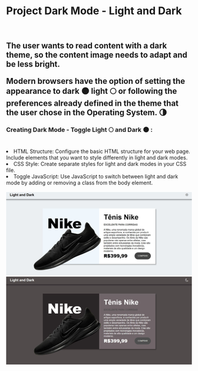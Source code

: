 <h1>Project Dark Mode - Light and Dark</h1>
<br>
<h2>The user wants to read content with a dark theme, so the content image needs to adapt and be less bright.

Modern browsers have the option of setting the appearance to dark 🌑 light 🌕 or following the preferences already defined in the theme that the user chose in the Operating System. 🌗</h2>
<h3>Creating Dark Mode - Toggle Light 🌕 and Dark 🌑 :</h3>
<br> 
<lo>
<li>HTML Structure:
Configure the basic HTML structure for your web page. Include elements that you want to style differently in light and dark modes.</li>
<li>CSS Style:
Create separate styles for light and dark modes in your CSS file.</li>
<li>Toggle JavaScript:
Use JavaScript to switch between light and dark mode by adding or removing a class from the body element.</li>
</lo>
<br>

<img src="https://github.com/Josetelma/Project-Dark-Mode/blob/main/assets/img/sun.JPG?raw=true"/>
<img src="https://github.com/Josetelma/Project-Dark-Mode/blob/main/assets/img/moon.JPG?raw=true"/>
